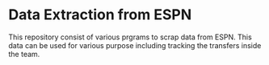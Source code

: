 # **Data Extraction from ESPN**

This repository consist of various prgrams to scrap data from ESPN.
This data can be used for various purpose including tracking the transfers 
inside the team.

